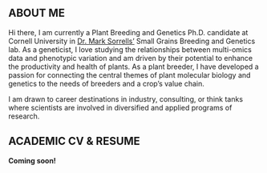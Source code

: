 ## ABOUT ME  

Hi there, I am currently a Plant Breeding and Genetics Ph.D. candidate at Cornell University in [Dr. Mark Sorrells’](https://plbrgen.cals.cornell.edu/people/mark-sorrells/) Small Grains Breeding and Genetics lab. As a geneticist, I love studying the relationships between multi-omics data and phenotypic variation and am driven by their potential to enhance the productivity and health of plants. As a plant breeder, I have developed a passion for connecting the central themes of plant molecular biology and genetics to the needs of breeders and a crop’s value chain.  

I am drawn to career destinations in industry, consulting, or think tanks where scientists are involved in diversified and applied programs of research.


## ACADEMIC CV & RESUME  

**Coming soon!**
